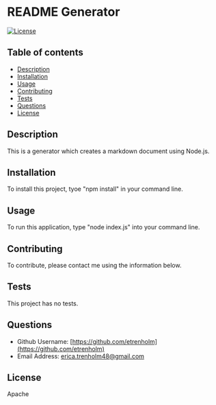 # README Generator
  [![License](https://img.shields.io/badge/License-Apache_2.0-blue.svg)](https://opensource.org/licenses/Apache-2.0)
  ## Table of contents
  * [Description](#description)
  * [Installation](#installation)
  * [Usage](#usage)
  * [Contributing](#contributing)
  * [Tests](#tests)
  * [Questions](#questions)
  * [License](#license)

  ## Description
  This is a generator which creates a markdown document using Node.js.

  ## Installation
  To install this project, tyoe "npm install" in your command line.

  ## Usage
  To run this application, type "node index.js" into your command line.

  ## Contributing
  To contribute, please contact me using the information below.

  ## Tests
  This project has no tests.

  ## Questions
  * Github Username: [https://github.com/etrenholm](https://github.com/etrenholm)
  * Email Address: erica.trenholm48@gmail.com
  
  ## License
  Apache
